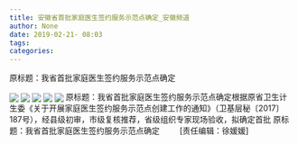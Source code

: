 ```yaml
---
title: 安徽省首批家庭医生签约服务示范点确定_安徽频道
author: None
date: 2019-02-21- 08:03
tags: 
categories: 
---
```

原标题：我省首批家庭医生签约服务示范点确定
<!-- more -->
                
<img align="center" border="0" src="http://p0.ifengimg.com/a/2019_08/f68b3c5a6ce5408_size82_w1080_h732.jpg" />
                
<img align="center" border="0" src="http://p1.ifengimg.com/a/2019_08/965ea0534946b5c_size65_w752_h653.jpg" />
            
<img align="center" border="0" src="http://p3.ifengimg.com/a/2019_08/fb3341d2fd4e49c_size131_w1080_h710.jpg" />
<img align="center" border="0" src="http://p1.ifengimg.com/a/2019_08/082bd9e855b8411_size100_w1080_h731.jpg" />
<img align="center" border="0" src="http://p2.ifengimg.com/a/2016/0810/204c433878d5cf9size1_w16_h16.png" />
原标题：我省首批家庭医生签约服务示范点确定根据原省卫生计生委《关于开展家庭医生签约服务示范点创建工作的通知》（卫基层秘〔2017〕187号），经县级初审，市级复核推荐，省级组织专家现场验收，拟确定首批
原标题：我省首批家庭医生签约服务示范点确定
 
 
 
 
[责任编辑：徐媛媛]
            
